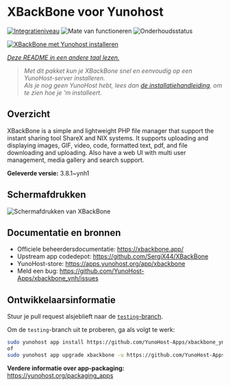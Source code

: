 <!--
NB: Deze README is automatisch gegenereerd door <https://github.com/YunoHost/apps/tree/master/tools/readme_generator>
Hij mag NIET handmatig aangepast worden.
-->

# XBackBone voor Yunohost

[![Integratieniveau](https://apps.yunohost.org/badge/integration/xbackbone)](https://ci-apps.yunohost.org/ci/apps/xbackbone/)
![Mate van functioneren](https://apps.yunohost.org/badge/state/xbackbone)
![Onderhoudsstatus](https://apps.yunohost.org/badge/maintained/xbackbone)

[![XBackBone met Yunohost installeren](https://install-app.yunohost.org/install-with-yunohost.svg)](https://install-app.yunohost.org/?app=xbackbone)

*[Deze README in een andere taal lezen.](./ALL_README.md)*

> *Met dit pakket kun je XBackBone snel en eenvoudig op een YunoHost-server installeren.*  
> *Als je nog geen YunoHost hebt, lees dan [de installatiehandleiding](https://yunohost.org/install), om te zien hoe je 'm installeert.*

## Overzicht

XBackBone is a simple and lightweight PHP file manager that support the instant sharing tool ShareX and NIX systems. It supports uploading and displaying images, GIF, video, code, formatted text, pdf, and file downloading and uploading. Also have a web UI with multi user management, media gallery and search support.


**Geleverde versie:** 3.8.1~ynh1

## Schermafdrukken

![Schermafdrukken van XBackBone](./doc/screenshots/screenshot.png)

## Documentatie en bronnen

- Officiele beheerdersdocumentatie: <https://xbackbone.app/>
- Upstream app codedepot: <https://github.com/SergiX44/XBackBone>
- YunoHost-store: <https://apps.yunohost.org/app/xbackbone>
- Meld een bug: <https://github.com/YunoHost-Apps/xbackbone_ynh/issues>

## Ontwikkelaarsinformatie

Stuur je pull request alsjeblieft naar de [`testing`-branch](https://github.com/YunoHost-Apps/xbackbone_ynh/tree/testing).

Om de `testing`-branch uit te proberen, ga als volgt te werk:

```bash
sudo yunohost app install https://github.com/YunoHost-Apps/xbackbone_ynh/tree/testing --debug
of
sudo yunohost app upgrade xbackbone -u https://github.com/YunoHost-Apps/xbackbone_ynh/tree/testing --debug
```

**Verdere informatie over app-packaging:** <https://yunohost.org/packaging_apps>
